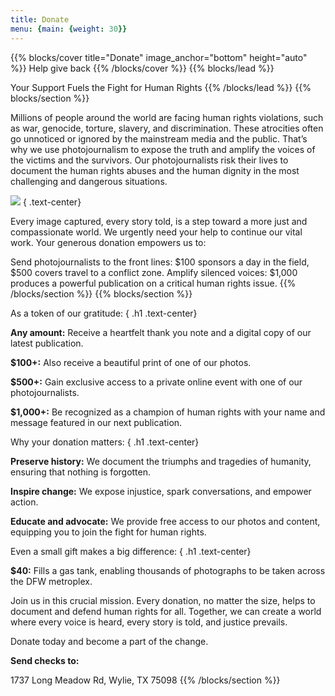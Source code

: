 ```yaml
---
title: Donate
menu: {main: {weight: 30}}
---
```

{{% blocks/cover title="Donate" image_anchor="bottom" height="auto" %}}
Help give back
{{% /blocks/cover %}}
{{% blocks/lead %}}

Your Support Fuels the Fight for Human Rights
{{% /blocks/lead %}}
{{% blocks/section %}}

Millions of people around the world are facing human rights violations, such as war, genocide, torture, slavery, and discrimination. These atrocities often go unnoticed or ignored by the mainstream media and the public. That’s why we use photojournalism to expose the truth and amplify the voices of the victims and the survivors. Our photojournalists risk their lives to document the human rights abuses and the human dignity in the most challenging and dangerous situations.

<a target="_blank" href="https://donorbox.org/donations-year-2"><img src="https://donorbox.org/images/png-donate/logo-button-medium.png" /></a>
{ .text-center}

Every image captured, every story told, is a step toward a more just and compassionate world. We urgently need your help to continue our vital work. Your generous donation empowers us to:

Send photojournalists to the front lines: $100 sponsors a day in the field, $500 covers travel to a conflict zone.
Amplify silenced voices: $1,000 produces a powerful publication on a critical human rights issue.
{{% /blocks/section %}}
{{% blocks/section %}}

As a token of our gratitude:
{ .h1 .text-center}

<b>Any amount:</b> Receive a heartfelt thank you note and a digital copy of our latest publication.

<b>$100+:</b> Also receive a beautiful print of one of our photos.

<b>$500+:</b> Gain exclusive access to a private online event with one of our photojournalists.

<b>$1,000+:</b> Be recognized as a champion of human rights with your name and message featured in our next publication.

Why your donation matters:
{ .h1 .text-center}

<b>Preserve history:</b> We document the triumphs and tragedies of humanity, ensuring that nothing is forgotten.

<b>Inspire change:</b> We expose injustice, spark conversations, and empower action.

<b>Educate and advocate:</b> We provide free access to our photos and content, equipping you to join the fight for human rights.

Even a small gift makes a big difference:
{ .h1 .text-center}

<b>$40:</b> Fills a gas tank, enabling thousands of photographs to be taken across the DFW metroplex.

Join us in this crucial mission. Every donation, no matter the size, helps to document and defend human rights for all. Together, we can create a world where every voice is heard, every story is told, and justice prevails.

Donate today and become a part of the change.

<b>Send checks to:</b>

1737 Long Meadow Rd, Wylie, TX 75098
{{% /blocks/section %}}
